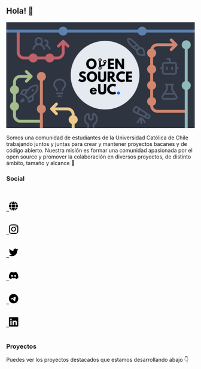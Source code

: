 ## Hola! 👋

<img alt="Banner" src="https://raw.githubusercontent.com/open-source-uc/.github/main/profile/img/banner.png">

Somos una comunidad de estudiantes de la Universidad Católica de Chile trabajando juntos y juntas para crear y mantener proyectos bacanes y de código abierto. Nuestra misión es formar una comunidad apasionada por el open source y promover la colaboración en diversos proyectos, de distinto ámbito, tamaño y alcance 🚀

### Social

<code>
<a href="https://osuc.dev" target="_blank">
 <img title="Web" src="https://raw.githubusercontent.com/open-source-uc/.github/main/profile/img/globe.svg" height="25px">
</a>
<a href="https://www.instagram.com/opensource_euc/" target="_blank">
 <img title="Instagram" src="https://raw.githubusercontent.com/open-source-uc/.github/main/profile/img/instagram.svg" height="25px">
</a>
<a href="https://twitter.com/OpenSource_eUC" target="_blank">
 <img title="Twitter" src="https://raw.githubusercontent.com/open-source-uc/.github/main/profile/img/twitter.svg" height="25px">
</a>
<a href="https://discord.gg/VMXCNAvjPW" target="_blank">
 <img title="Discord" src="https://raw.githubusercontent.com/open-source-uc/.github/main/profile/img/discord.svg" height="25px">
</a>
<a href="https://t.me/open_source_uc" target="_blank">
 <img title="Telegram" src="https://raw.githubusercontent.com/open-source-uc/.github/main/profile/img/telegram.svg" height="25px">
</a>
<a href="https://linkedin.com/company/open-source-euc" target="_blank">
 <img title="LinkedIn" src="https://raw.githubusercontent.com/open-source-uc/.github/main/profile/img/linkedin.svg" height="25px">
</a>
</code>

### Proyectos

Puedes ver los proyectos destacados que estamos desarrollando abajo 👇
